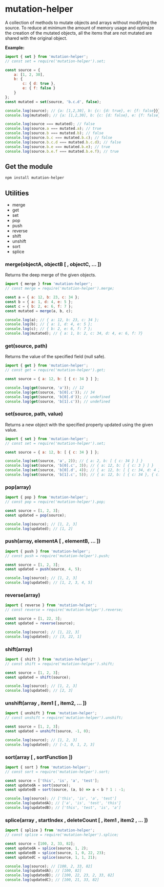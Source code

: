 # mutation-helper

A collection of methods to mutate objects and arrays without modifying the source.
To reduce at minimum the amount of memory usage and optimize the creation of the
mutated objects, all the items that are not mutated are shared with the original
object.

**Example:**
```js
import { set } from 'mutation-helper';
// const set = require('mutation-helper').set;

const source = {
    a: [1, 2, 30],
    b: {
        c: { d: true },
        e: { f: false }
    }
};
const mutated = set(source, 'b.c.d', false);

console.log(source); // {a: [1,2,30], b: {c: {d: true}, e: {f: false}}}
console.log(mutated); // {a: [1,2,30], b: {c: {d: false}, e: {f: false}}}

console.log(source === mutated); // false
console.log(source.a === mutated.a); // true
console.log(source.b === mutated.b); // false
console.log(source.b.c === mutated.b.c); // false
console.log(source.b.c.d === mutated.b.c.d); // false
console.log(source.b.e === mutated.b.e); // true
console.log(source.b.e.f === mutated.b.e.f); // true
```

## Get the module

```bash
npm install mutation-helper
```

## Utilities

* merge
* get
* set
* pop
* push
* reverse
* shift
* unshift
* sort
* splice

### merge(objectA, objectB [ , objectC, ... ])

Returns the deep merge of the given objects.

```js
import { merge } from 'mutation-helper';
// const merge = require('mutation-helper').merge;

const a = { a: 12, b: 23, c: 34 };
const b = { a: 1, d: 4, e: 5 };
const c = { b: 2, e: 6, f: 7 };
const mutated = merge(a, b, c);

console.log(a); // { a: 12, b: 23, c: 34 };
console.log(b); // { a: 1, d: 4, e: 5 };
console.log(c); // { b: 2, e: 6, f: 7 };
console.log(mutated); // { a: 1, b: 2, c: 34, d: 4, e: 6, f: 7}
```

### get(source, path)

Returns the value of the specified field (null safe).

```js
import { get } from 'mutation-helper';
// const get = require('mutation-helper').get;

const source = { a: 12, b: [ { c: 34 } ] };

console.log(get(source, 'a')); // 12
console.log(get(source, 'b[0].c')); // 34
console.log(get(source, 'b[0].d')); // undefined
console.log(get(source, 'b[1].c')); // undefined
```

### set(source, path, value)

Returns a new object with the specified property updated using the given value.

```js
import { set } from 'mutation-helper';
// const set = require('mutation-helper').set;

const source = { a: 12, b: [ { c: 34 } ] };

console.log(set(source, 'a', 2)); // { a: 2, b: [ { c: 34 } ] }
console.log(set(source, 'b[0].c', 3)); // { a: 12, b: [ { c: 3 } ] }
console.log(set(source, 'b[0].d', 4)); // { a: 12, b: [ { c: 34, d: 4 } ] }
console.log(set(source, 'b[1].c', 5)); // { a: 12, b: [ { c: 34 }, { c: 5 } ] }
```

### pop(array)

```js
import { pop } from 'mutation-helper';
// const pop = require('mutation-helper').pop;

const source = [1, 2, 3];
const updated = pop(source);

console.log(source); // [1, 2, 3]
console.log(updated); // [1, 2]
```

### push(array, elementA [ , elementB, ... ])

```js
import { push } from 'mutation-helper';
// const push = require('mutation-helper').push;

const source = [1, 2, 3];
const updated = push(source, 4, 5);

console.log(source); // [1, 2, 3]
console.log(updated); // [1, 2, 3, 4, 5]
```

### reverse(array)

```js
import { reverse } from 'mutation-helper';
// const reverse = require('mutation-helper').reverse;

const source = [1, 22, 3];
const updated = reverse(source);

console.log(source); // [1, 22, 3]
console.log(updated); // [3, 22, 1]
```

### shift(array)

```js
import { shift } from 'mutation-helper';
// const shift = require('mutation-helper').shift;

const source = [1, 2, 3];
const updated = shift(source);

console.log(source); // [1, 2, 3]
console.log(updated); // [2, 3]
```

### unshift(array , item1 [ , item2, ... ])

```js
import { unshift } from 'mutation-helper';
// const unshift = require('mutation-helper').unshift;

const source = [1, 2, 3];
const updated = unshift(source, -1, 0);

console.log(source); // [1, 2, 3]
console.log(updated); // [-1, 0, 1, 2, 3]
```

### sort(array [ , sortFunction ])

```js
import { sort } from 'mutation-helper';
// const sort = require('mutation-helper').sort;

const source = ['this', 'is', 'a', 'test'];
const updatedA = sort(source);
const updatedB = sort(source, (a, b) => a < b ? 1 : -1;

console.log(source); // ['this', 'is', 'a', 'test']
console.log(updatedA); // ['a', 'is', 'test', 'this']
console.log(updatedB); // ['this', 'test', 'is', 'a']
```

### splice(array , startIndex , deleteCount [ , item1 , item2 , ... ])

```js
import { splice } from 'mutation-helper';
// const splice = require('mutation-helper').splice;

const source = [100, 2, 33, 82];
const updatedA = splice(source, 1, 2);
const updatedB = splice(source, 1, 0, 22, 23);
const updatedC = splice(source, 1, 1, 21);

console.log(source); // [100, 2, 33, 82]
console.log(updatedA); // [100, 82]
console.log(updatedB); // [100, 22, 23, 2, 33, 82]
console.log(updatedC); // [100, 21, 33, 82]
```
